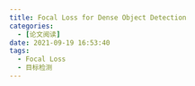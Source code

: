 ```yaml
---
title: Focal Loss for Dense Object Detection
categories:
  - [论文阅读]
date: 2021-09-19 16:53:40
tags:
  - Focal Loss
  - 目标检测
---
```


